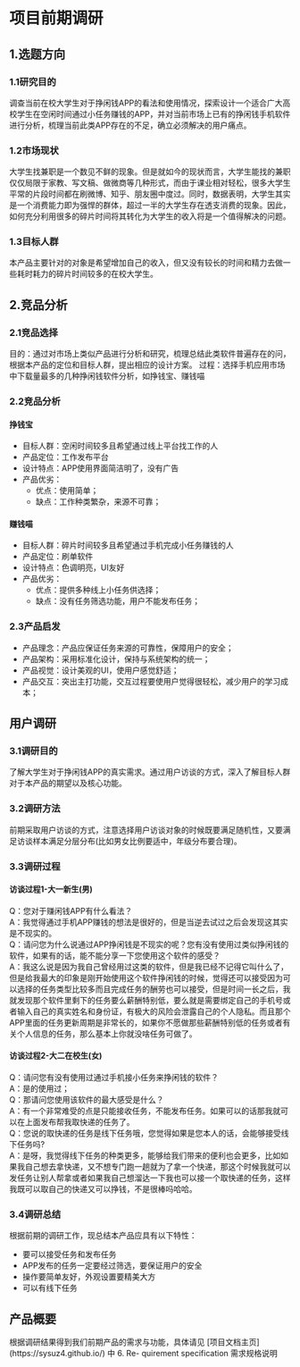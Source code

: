 <h1>项目前期调研</h1>

<h2>1.选题方向</h2>
<h3>1.1研究目的</h3>
调查当前在校大学生对于挣闲钱APP的看法和使用情况，探索设计一个适合广大高校学生在空闲时间通过小任务赚钱的APP，并对当前市场上已有的挣闲钱手机软件进行分析，梳理当前此类APP存在的不足，确立必须解决的用户痛点。
<h3>1.2市场现状</h3>
大学生找兼职是一个数见不鲜的现象。但是就如今的现状而言，大学生能找的兼职仅仅局限于家教、写文稿、做微商等几种形式，而由于课业相对轻松，很多大学生平常的片段时间都在刷微博、知乎、朋友圈中度过。同时，数据表明，大学生其实是一个消费能力即为强悍的群体，超过一半的大学生存在透支消费的现象。因此，如何充分利用很多的碎片时间将其转化为大学生的收入将是一个值得解决的问题。
<h3>1.3目标人群</h3>
本产品主要针对的对象是希望增加自己的收入，但又没有较长的时间和精力去做一些耗时耗力的碎片时间较多的在校大学生。

<h2>2.竞品分析</h2>
<h3>2.1竞品选择</h3>
目的：通过对市场上类似产品进行分析和研究，梳理总结此类软件普遍存在的问，根据本产品的定位和目标人群，提出相应的设计方案。
过程：选择手机应用市场中下载量最多的几种挣闲钱软件分析，如挣钱宝、赚钱喵
<h3>2.2竞品分析</h3>
<h4>挣钱宝</h4>

- 目标人群：空闲时间较多且希望通过线上平台找工作的人
- 产品定位：工作发布平台
- 设计特点：APP使用界面简洁明了，没有广告
- 产品优劣：
    - 优点：使用简单；
    - 缺点：工作种类繁杂，来源不可靠；

<h4>赚钱喵</h4>

- 目标人群：碎片时间较多且希望通过手机完成小任务赚钱的人
- 产品定位：刷单软件
- 设计特点：色调明亮，UI友好
- 产品优劣：
    - 优点：提供多种线上小任务供选择；
    - 缺点：没有任务筛选功能，用户不能发布任务；

<h3>2.3产品启发</h3>

- 产品理念：产品应保证任务来源的可靠性，保障用户的安全；
- 产品架构：采用标准化设计，保持与系统架构的统一；
- 产品视觉：设计美观的UI，使用户感觉舒适；
- 产品交互：突出主打功能，交互过程要使用户觉得很轻松，减少用户的学习成本；

<h2>用户调研</h2>
<h3>3.1调研目的</h3>
了解大学生对于挣闲钱APP的真实需求。通过用户访谈的方式，深入了解目标人群对于本产品的期望以及核心功能。
<h3>3.2调研方法</h3>
前期采取用户访谈的方式，注意选择用户访谈对象的时候既要满足随机性，又要满足访谈样本满足分层分布(比如男女比例要适中，年级分布要合理)。
<h3>3.3调研过程</h3>
<h4>访谈过程1-大一新生(男)</h4>
Q：您对于赚闲钱APP有什么看法？</br>
A：我觉得通过手机APP赚钱的想法是很好的，但是当逆去试过之后会发现这其实是不现实的。</br>
Q：请问您为什么说通过APP挣闲钱是不现实的呢？您有没有使用过类似挣闲钱的软件，如果有的话，能不能分享一下您使用这个软件的感受？</br>
A：我这么说是因为我自己曾经用过这类的软件，但是我已经不记得它叫什么了，但是给我最大的印象是刚开始使用这个软件挣闲钱的时候，觉得还可以接受因为可以选择的任务类型比较多而且完成任务的酬劳也可以接受，但是时间一长之后，我就发现那个软件里剩下的任务要么薪酬特别低，要么就是需要绑定自己的手机号或者输入自己的真实姓名和身份证，有极大的风险会泄露自己的个人隐私。而且那个APP里面的任务更新周期是非常长的，如果你不愿做那些薪酬特别低的任务或者有关个人信息的任务，那么基本上你就没啥任务可做了。

<h4>访谈过程2-大二在校生(女)</h4>
Q：请问您有没有使用过通过手机接小任务来挣闲钱的软件？</br>
A：是的使用过；</br>
Q：那请问您使用该软件的最大感受是什么？</br>
A：有一个非常难受的点是只能接收任务，不能发布任务。如果可以的话那我就可以在上面发布帮我取快递的任务了。</br>
Q：您说的取快递的任务是线下任务哦，您觉得如果是您本人的话，会能够接受线下任务吗?</br>
A：是呀，我觉得线下任务的种类更多，能够给我们带来的便利也会更多，比如如果我自己想去拿快递，又不想专门跑一趟就为了拿一个快递，那这个时候我就可以发任务让别人帮拿或者如果我自己想溜达一下我也可以接一个取快递的任务，这样我既可以取自己的快递又可以挣钱，不是很棒吗哈哈。

<h3>3.4调研总结</h3>
根据前期的调研工作，现总结本产品应具有以下特性：

- 要可以接受任务和发布任务
- APP发布的任务一定要经过筛选，要保证用户的安全
- 操作要简单友好，外观设置要精美大方
- 可以有线下任务

<h2>产品概要</h2>
根据调研结果得到我们前期产品的需求与功能，具体请见 [项目文档主页](https://sysuz4.github.io/) 中 6. Re- quirement specification 需求规格说明   
